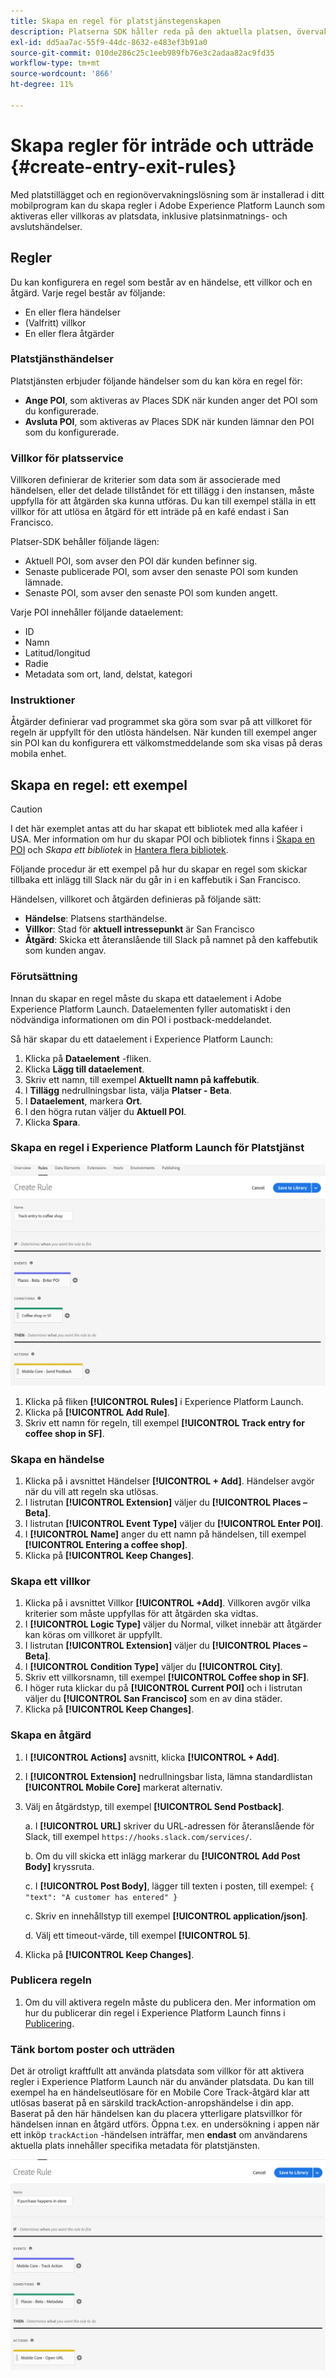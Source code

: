 ```yaml
---
title: Skapa en regel för platstjänstegenskapen
description: Platserna SDK håller reda på den aktuella platsen, övervakar konfigurerade POI:er runt den aktuella platsen och spårar post- och avslutshändelser för dessa POI:er.
exl-id: dd5aa7ac-55f9-44dc-8632-e483ef3b91a0
source-git-commit: 010de286c25c1eeb989fb76e3c2adaa82ac9fd35
workflow-type: tm+mt
source-wordcount: '866'
ht-degree: 11%

---
```


# Skapa regler för inträde och utträde {#create-entry-exit-rules}

Med platstillägget och en regionövervakningslösning som är installerad i ditt mobilprogram kan du skapa regler i Adobe Experience Platform Launch som aktiveras eller villkoras av platsdata, inklusive platsinmatnings- och avslutshändelser.

## Regler

Du kan konfigurera en regel som består av en händelse, ett villkor och en åtgärd. Varje regel består av följande:

* En eller flera händelser
* (Valfritt) villkor
* En eller flera åtgärder

### Platstjänsthändelser

Platstjänsten erbjuder följande händelser som du kan köra en regel för:

* **Ange POI**, som aktiveras av Places SDK när kunden anger det POI som du konfigurerade.
* **Avsluta POI**, som aktiveras av Places SDK när kunden lämnar den POI som du konfigurerade.

### Villkor för platsservice

Villkoren definierar de kriterier som data som är associerade med händelsen, eller det delade tillståndet för ett tillägg i den instansen, måste uppfylla för att åtgärden ska kunna utföras. Du kan till exempel ställa in ett villkor för att utlösa en åtgärd för ett inträde på en kafé endast i San Francisco.

Platser-SDK behåller följande lägen:

* Aktuell POI, som avser den POI där kunden befinner sig.
* Senaste publicerade POI, som avser den senaste POI som kunden lämnade.
* Senaste POI, som avser den senaste POI som kunden angett.

Varje POI innehåller följande dataelement:

* ID
* Namn
* Latitud/longitud
* Radie
* Metadata som ort, land, delstat, kategori

### Instruktioner

Åtgärder definierar vad programmet ska göra som svar på att villkoret för regeln är uppfyllt för den utlösta händelsen. När kunden till exempel anger sin POI kan du konfigurera ett välkomstmeddelande som ska visas på deras mobila enhet.

## Skapa en regel: ett exempel

>[!CAUTION]
>
>I det här exemplet antas att du har skapat ett bibliotek med alla kaféer i USA. Mer information om hur du skapar POI och bibliotek finns i [Skapa en POI](/help/poi-mgmt-ui/create-a-poi-ui.md) och *Skapa ett bibliotek* in [Hantera flera bibliotek](https://docs.adobe.com/content/help/en/places/using/poi-mgmt-ui/manage-libraries-in-the-places-ui.html).

Följande procedur är ett exempel på hur du skapar en regel som skickar tillbaka ett inlägg till Slack när du går in i en kaffebutik i San Francisco.

Händelsen, villkoret och åtgärden definieras på följande sätt:

* **Händelse**: Platsens starthändelse.
* **Villkor**: Stad för **aktuell intressepunkt** är San Francisco
* **Åtgärd**: Skicka ett återanslående till Slack på namnet på den kaffebutik som kunden angav.

### Förutsättning

Innan du skapar en regel måste du skapa ett dataelement i Adobe Experience Platform Launch. Dataelementen fyller automatiskt i den nödvändiga informationen om din POI i postback-meddelandet.

Så här skapar du ett dataelement i Experience Platform Launch:

1. Klicka på **Dataelement** -fliken.
1. Klicka **Lägg till dataelement**.
1. Skriv ett namn, till exempel **Aktuellt namn på kaffebutik**.
1. I **Tillägg** nedrullningsbar lista, välja **Platser - Beta**.
1. I **Dataelement**, markera **Ort**.
1. I den högra rutan väljer du **Aktuell POI**.
1. Klicka **Spara**.

### Skapa en regel i Experience Platform Launch för Platstjänst

![skapa en regel](/help/assets/placesrule.png)

1. Klicka på fliken **[!UICONTROL Rules]** i Experience Platform Launch.
1. Klicka på **[!UICONTROL Add Rule]**.
1. Skriv ett namn för regeln, till exempel **[!UICONTROL Track entry for coffee shop in SF]**.

### Skapa en händelse

1. Klicka på i avsnittet Händelser **[!UICONTROL + Add]**. Händelser avgör när du vill att regeln ska utlösas.
1. I listrutan **[!UICONTROL Extension]** väljer du **[!UICONTROL Places – Beta]**.
1. I listrutan **[!UICONTROL Event Type]** väljer du **[!UICONTROL Enter POI]**.
1. I **[!UICONTROL Name]** anger du ett namn på händelsen, till exempel **[!UICONTROL Entering a coffee shop]**.
1. Klicka på **[!UICONTROL Keep Changes]**.

### Skapa ett villkor

1. Klicka på i avsnittet Villkor **[!UICONTROL +Add]**. Villkoren avgör vilka kriterier som måste uppfyllas för att åtgärden ska vidtas.
1. I **[!UICONTROL Logic Type]** väljer du Normal, vilket innebär att åtgärder kan köras om villkoret är uppfyllt.
1. I listrutan **[!UICONTROL Extension]** väljer du **[!UICONTROL Places – Beta]**.
1. I **[!UICONTROL Condition Type]** väljer du **[!UICONTROL City]**.
1. Skriv ett villkorsnamn, till exempel **[!UICONTROL Coffee shop in SF]**.
1. I höger ruta klickar du på **[!UICONTROL Current POI]** och i listrutan väljer du **[!UICONTROL San Francisco]** som en av dina städer.
1. Klicka på **[!UICONTROL Keep Changes]**.

### Skapa en åtgärd

1. I **[!UICONTROL Actions]** avsnitt, klicka **[!UICONTROL + Add]**.
1. I **[!UICONTROL Extension]** nedrullningsbar lista, lämna standardlistan **[!UICONTROL Mobile Core]** markerat alternativ.
1. Välj en åtgärdstyp, till exempel **[!UICONTROL Send Postback]**.

   a. I **[!UICONTROL URL]** skriver du URL-adressen för återanslående för Slack, till exempel `https://hooks.slack.com/services/`.

   b. Om du vill skicka ett inlägg markerar du **[!UICONTROL Add Post Body]** kryssruta.

   c. I **[!UICONTROL Post Body]**, lägger till texten i posten, till exempel: `{ "text": "A customer has entered" }`

   c. Skriv en innehållstyp till exempel **[!UICONTROL application/json]**.

   d. Välj ett timeout-värde, till exempel **[!UICONTROL 5]**.

1. Klicka på **[!UICONTROL Keep Changes]**.

### Publicera regeln

1. Om du vill aktivera regeln måste du publicera den. Mer information om hur du publicerar din regel i Experience Platform Launch finns i [Publicering](https://docs.adobe.com/content/help/en/launch/using/reference/publish/overview.html).

### Tänk bortom poster och utträden

Det är otroligt kraftfullt att använda platsdata som villkor för att aktivera regler i Experience Platform Launch när du använder platsdata. Du kan till exempel ha en händelseutlösare för en Mobile Core Track-åtgärd klar att utlösas baserat på en särskild trackAction-anropshändelse i din app. Baserat på den här händelsen kan du placera ytterligare platsvillkor för händelsen innan en åtgärd utförs. Öppna t.ex. en undersökning i appen när ett inköp `trackAction` -händelsen inträffar, men **endast** om användarens aktuella plats innehåller specifika metadata för platstjänsten.

![skapa ett villkor](/help/assets/places-condition.png)
